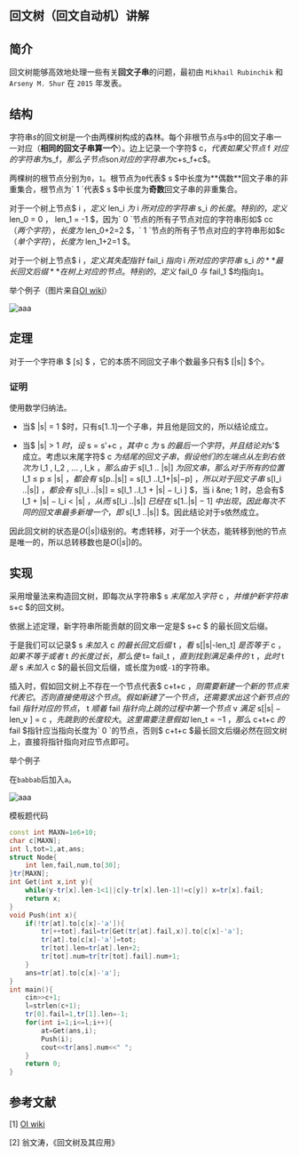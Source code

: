 ## 回文树（回文自动机）讲解

## 简介

回文树能够高效地处理一些有关**回文子串**的问题，最初由 ` Mikhail Rubinchik ` 和 ` Arseny M. Shur ` 在 ` 2015 ` 年发表。

## 结构

字符串$s$的回文树是一个由两棵树构成的森林。每个非根节点与$s$中的回文子串一一对应（**相同的回文子串算一个**）。边上记录一个字符$ c$，代表如果父节点$ f $对应的字符串为$s_f$，那么子节点$son$对应的字符串为$c+s_f+c$。

两棵树的根节点分别为` 0 `，` 1 `。根节点为` 0 `代表$ s $中长度为**偶数**回文子串的非重集合，根节点为` 1 `代表$ s $中长度为**奇数**回文子串的非重集合。

对于一个树上节点$ i $，定义$ len_i $为$ i $所对应的字符串$ s_i $的长度。特别的，定义$ len_0 = 0 $，$ len_1 = -1 $，因为` 0 `节点的所有子节点对应的字符串形如$ cc $（两个字符），长度为$ len_0+2=2 $，` 1 `节点的所有子节点对应的字符串形如$c$（单个字符），长度为$ len_1+2=1 $。

对于一个树上节点$ i $，定义其失配指针$ fail_i $指向$ i $所对应的字符串$ s_i $的**最长回文后缀**在树上对应的节点。特别的，定义$ fail_0 $与$ fail_1 $均指向` 1 `。

举个例子（图片来自[OI wiki](https://oi-wiki.org//string/pam/)）

![aaa](https://cdn.luogu.com.cn/upload/image_hosting/g0gvfx0q.png?x-oss-process=image/resize,m_lfit,h_170,w_225)

## 定理

对于一个字符串 $ [s] $ ，它的本质不同回文子串个数最多只有$ [|s|] $个。

### 证明

使用数学归纳法。

- 当$ |s| = 1 $时，只有s[1..1]一个子串，并且他是回文的，所以结论成立。

- 当$ |s| > 1 $时，设$ s = s'+c $，其中$ c $为$ s $的最后一个字符，并且结论对$s'$ 成立。考虑以末尾字符$ c $为结尾的回文子串，假设他们的左端点从左到右依次为$ l_1 , l_2 , ... , l_k $，那么由于$ s[l_1 .. |s|] $为回文串，那么对于所有的位置$ l_1 ≤ p ≤ |s| $，都会有$ s[p..|s|] = s[l_1 ..l_1+|s|−p] $，所以对于回文子串$ s[l_i ..|s|] $，都会有$ s[l_i ..|s|] = s[l_1 ..l_1 + |s| − l_i ] $，当 i &ne; 1 时，总会有$ l_1 + |s| − l_i < |s| $，从而$ s[l_i ..|s|] $已经在$ s[1..|s| − 1] $中出现，因此每次不同的回文串最多新增一个，即$ s[l_1 ..|s|] $。因此结论对于s依然成立。

因此回文树的状态是$O(|s|)$级别的。考虑转移，对于一个状态，能转移到他的节点是唯一的，所以总转移数也是$O(|s|)$的。

## 实现

采用增量法来构造回文树，即每次从字符串$ s $末尾加入字符$ c $，并维护新字符串$ s+c $的回文树。

依据上述定理，新字符串所能贡献的回文串一定是$ s+c $ 的最长回文后缀。

于是我们可以记录$ s $未加入$ c $的最长回文后缀$ t $，看$ s[|s|-len_t] $是否等于$ c $，如果不等于或者$ t $的长度过长，那么使$ t= fail_t $，直到找到满足条件的$ t $，此时$ t $是$ s $未加入$ c $的最长回文后缀，或长度为` 0 `或` -1 `的字符串。

插入时，假如回文树上不存在一个节点代表$ c+t+c $，则需要新建一个新的节点来代表它。否则直接使用这个节点。假如新建了一个节点，还需要求出这个新节点的$ fail $指针对应的节点，$ t $顺着$ fail $指针向上跳的过程中第一个节点$ v $满足$ s[|s| − len_v ] = c $，先跳到的长度较大。这里需要注意假如$ len_t = −1 $，那么$ c+t+c $的$ fail $指针应当指向长度为` 0 `的节点，否则$ c+t+c $最长回文后缀必然在回文树上，直接将指针指向对应节点即可。

举个例子

在`babbab`后加入`a`。

![aaa](https://cdn.luogu.com.cn/upload/image_hosting/64yp0yjy.png?x-oss-process=image/resize,m_lfit,h_170,w_225)

模板题代码

```c++
const int MAXN=1e6+10;
char c[MAXN];
int l,tot=1,at,ans;
struct Node{
	int len,fail,num,to[30];
}tr[MAXN];
int Get(int x,int y){
	while(y-tr[x].len-1<1||c[y-tr[x].len-1]!=c[y]) x=tr[x].fail;
	return x;
}
void Push(int x){
	if(!tr[at].to[c[x]-'a']){
		tr[++tot].fail=tr[Get(tr[at].fail,x)].to[c[x]-'a'];
		tr[at].to[c[x]-'a']=tot;
		tr[tot].len=tr[at].len+2;
		tr[tot].num=tr[tr[tot].fail].num+1;
	}
	ans=tr[at].to[c[x]-'a'];
}
int main(){
	cin>>c+1;
	l=strlen(c+1);
	tr[0].fail=1,tr[1].len=-1;
	for(int i=1;i<=l;i++){
		at=Get(ans,i);
		Push(i);
		cout<<tr[ans].num<<" ";
	}
	return 0;
}
```

## 参考文献

[1] [OI wiki](https://oi-wiki.org//string/pam/)

[2] 翁文涛，《回文树及其应用》
